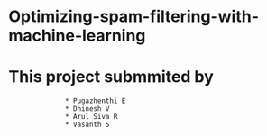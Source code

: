 # Optimizing-spam-filtering-with-machine-learning

# This project submmited by 
                  
                  * Pugazhenthi E
                  * Dhinesh V
                  * Arul Siva R
                  * Vasanth S
                  
